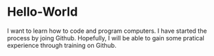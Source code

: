 # Hello-World

I want to learn how to code and program computers.
I have started the process by joing Github.
Hopefully, I will be able to gain some pratical experience through training on Github.
